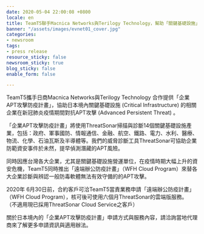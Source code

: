 ```yaml
---
date: 2020-05-04 22:00:08 +0800
locale: en
title: TeamT5聯手Macnica Networks與Terilogy Technology，幫助「關鍵基礎設施」對抗APT攻擊
banner: "/assets/images/evnet01_cover.jpg"
categories:
- newsroom
tags:
- press release
resource_sticky: false
newsroom_sticky: true
blog_sticky: false
enable_form: false

---
```

TeamT5攜手日商Macnica Networks與Terilogy Technology 合作提供「企業APT攻擊防疫計畫」，協助日本境內關鍵基礎設施 (Critical Infrastructure) 的相關企業在新冠肺炎疫情期間對抗APT攻擊 (Advanced Persistent Threat) 。

「企業APT攻擊防疫計畫」將使用ThreatSonar掃描與診斷14個關鍵基礎設施產業，包括：政府、軍事國防、情報通信、金融、航空、鐵路、電力、水利、醫療、物流、化學、石油瓦斯及半導體等。我們的威脅診斷工具ThreatSonar可協助企業防範資安事件於未然，提早偵測潛藏的APT風險。

同時因應台灣各大企業，尤其是關鍵基礎設施營運單位，在疫情時期大幅上升的資安危機，TeamT5同時推出「遠端辦公防疫計畫」（WFH Cloud Program）來替各大企業診斷與辨認一般防毒軟體無法有效守備的的APT攻擊。

2020年 6月30日前，合約客戶可洽TeamT5當責業務申請「遠端辦公防疫計畫」（WFH Cloud Program），核可後可使用六個月ThreatSonar的雲端版服務。 （不適用現已採用ThreatSonar Cloud Service之客戶）

關於日本境內的「企業APT攻擊防疫計畫」申請方式與服務內容，請洽詢當地代理商來了解更多申請資訊與適用辦法。